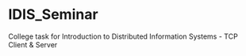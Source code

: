 # IDIS_Seminar
College task for Introduction to Distributed Information Systems - TCP Client &amp; Server
